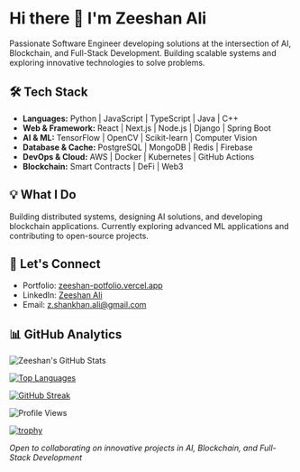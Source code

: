 # Hi there 👋 I'm Zeeshan Ali

Passionate Software Engineer developing solutions at the intersection of AI, Blockchain, and Full-Stack Development. Building scalable systems and exploring innovative technologies to solve problems.

## 🛠️ Tech Stack
- **Languages:** Python | JavaScript | TypeScript | Java | C++
- **Web & Framework:** React | Next.js | Node.js | Django | Spring Boot
- **AI & ML:** TensorFlow | OpenCV | Scikit-learn | Computer Vision
- **Database & Cache:** PostgreSQL | MongoDB | Redis | Firebase
- **DevOps & Cloud:** AWS | Docker | Kubernetes | GitHub Actions
- **Blockchain:** Smart Contracts | DeFi | Web3

## 💡 What I Do
Building distributed systems, designing AI solutions, and developing blockchain applications. Currently exploring advanced ML applications and contributing to open-source projects.

## 🤝 Let's Connect
- Portfolio: [zeeshan-potfolio.vercel.app](https://zeeshan-potfolio.vercel.app/)
- LinkedIn: [Zeeshan Ali](https://www.linkedin.com/in/zeeshan-ali-89b246193/)
- Email: z.shankhan.ali@gmail.com

## 📊 GitHub Analytics

![Zeeshan's GitHub Stats](https://github-readme-stats.vercel.app/api?username=shan305&icons=true&theme=radical)

[![Top Languages](https://github-readme-stats.vercel.app/api/top-langs/?username=shan305&layout=compact&theme=radical)](https://github.com/shan305/github-readme-stats)

[![GitHub Streak](https://github-readme-streak-stats.herokuapp.com/?user=shan305&theme=radical)](https://git.io/streak-stats)

![Profile Views](https://komarev.com/ghpvc/?username=shan305&color=blueviolet)

[![trophy](https://github-profile-trophy.vercel.app/?username=shan305&theme=radical)](https://github.com/shan305/github-profile-trophy)

*Open to collaborating on innovative projects in AI, Blockchain, and Full-Stack Development*
